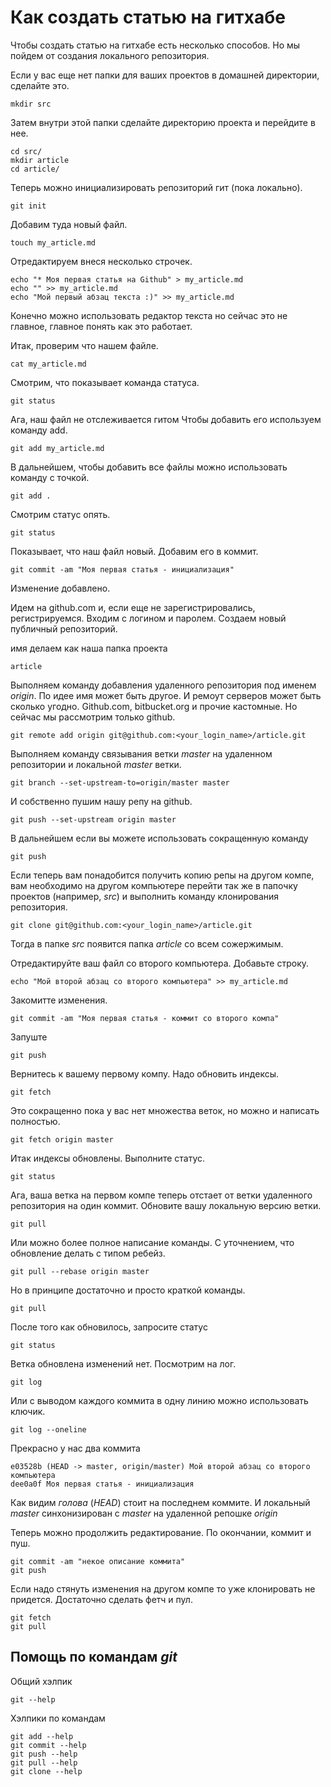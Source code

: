 # Как создать статью на гитхабе

Чтобы создать статью на гитхабе есть несколько способов. Но мы пойдем от создания локального репозитория.

Если у вас еще нет папки для ваших проектов в домашней директории, сделайте это.

	mkdir src

Затем внутри этой папки сделайте директорию проекта и перейдите в нее.

	cd src/
	mkdir article
	cd article/

Теперь можно инициализировать репозиторий гит (пока локально).

	git init

Добавим туда новый файл.

	touch my_article.md

Отредактируем внеся несколько строчек.

	echo "* Моя первая статья на Github" > my_article.md
	echo "" >> my_article.md
	echo "Мой первый абзац текста :)" >> my_article.md

Конечно можно использовать редактор текста но сейчас это не главное, главное понять как это работает.

Итак, проверим что нашем файле.

	cat my_article.md

Смотрим, что показывает команда статуса.

	git status

Ага, наш файл не отслеживается гитом
Чтобы добавить его используем команду add.

	git add my_article.md

В дальнейшем, чтобы добавить все файлы можно использовать команду с точкой.

	git add .

Смотрим статус опять.

	git status

Показывает, что наш файл новый. Добавим его в коммит.

	git commit -am "Моя первая статья - инициализация"

Изменение добавлено.

Идем на github.com и, если еще не зарегистрировались, регистрируемся.
Входим с логином и паролем. Создаем новый публичный репозиторий.

имя делаем как наша папка проекта

	article

Выполняем команду добавления удаленного репозитория под именем _origin_. По идее имя может быть другое. 
И ремоут серверов может быть сколько угодно. Github.com, bitbucket.org и прочие кастомные.
Но сейчас мы рассмотрим только github.

	git remote add origin git@github.com:<your_login_name>/article.git

Выполняем команду связывания ветки _master_ на удаленном репозитории и локальной _master_ ветки.

	git branch --set-upstream-to=origin/master master

И собственно пушим нашу репу на github.

	git push --set-upstream origin master

В дальнейшем если вы можете использовать сокращенную команду

	git push

Если теперь вам понадобится получить копию репы на другом компе, 
вам необходимо на другом компьютере перейти так же в папочку проектов (например, _src_)
и выполнить команду клонирования репозитория.

	git clone git@github.com:<your_login_name>/article.git

Тогда в папке _src_ появится папка _article_ со всем сожержимым.

Отредактируйте ваш файл со второго компьютера. Добавьте строку.

	echo "Мой второй абзац со второго компьютера" >> my_article.md

Закомитте изменения.

	git commit -am "Моя первая статья - коммит со второго компа"

Запуште

	git push

Вернитесь к вашему первому компу. Надо обновить индексы.

	git fetch

Это сокращенно пока у вас нет множества веток, но можно и написать полностью.

	git fetch origin master

Итак индексы обновлены. Выполните статус.

	git status

Ага, ваша ветка на первом компе теперь отстает от ветки удаленного репозитория на один коммит.
Обновите вашу локальную версию ветки.

	git pull

Или можно более полное написание команды. С уточнением, что обновление делать с типом ребейз.

	git pull --rebase origin master

Но в принципе достаточно и просто краткой команды.

	git pull

После того как обновилось, запросите статус

	git status

Ветка обновлена изменений нет. Посмотрим на лог.

	git log

Или с выводом каждого коммита в одну линию можно использовать ключик.

	git log --oneline

Прекрасно у нас два коммита

	e03528b (HEAD -> master, origin/master) Мой второй абзац со второго компьютера
	dee0a0f Моя первая статья - инициализация

Как видим _голова_ (_HEAD_) стоит на последнем коммите. 
И локальный _master_ синхонизирован с _master_ на удаленной репошке _origin_

Теперь можно продолжить редактирование. По окончании, коммит и пуш.

	git commit -am "некое описание коммита"
	git push

Если надо стянуть изменения на другом компе то уже клонировать не придется. 
Достаточно сделать фетч и пул.

	git fetch 
	git pull 

## Помощь по командам _git_

Общий хэлпик

	git --help

Хэлпики по командам

	git add --help
	git commit --help
	git push --help
	git pull --help
	git clone --help
